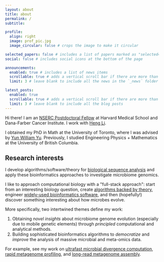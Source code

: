 ```yaml
---
layout: about
title: about
permalink: /
subtitle: 

profile:
  align: right
  image: prof_pic.jpg
  image_circular: false # crops the image to make it circular

selected_papers: false # includes a list of papers marked as "selected={true}"
social: false # includes social icons at the bottom of the page

announcements:
  enabled: true # includes a list of news items
  scrollable: true # adds a vertical scroll bar if there are more than 3 news items
  limit: 3 # leave blank to include all the news in the `_news` folder

latest_posts:
  enabled: true
  scrollable: true # adds a vertical scroll bar if there are more than 3 new posts items
  limit: 3 # leave blank to include all the blog posts
---
```


<p>
Hi there! I am an <a href="https://www.nserc-crsng.gc.ca/Students-Etudiants/PD-NP/cpra-bprc_eng.asp#a1">NSERC Postdoctoral Fellow</a> at Harvard Medical School and Dana-Farber Cancer Institute. I work with <a href="https://hlilab.github.io/">Heng Li</a>.
</p>

<p>
I obtained my PhD in Math at the University of Toronto, where I was advised by <a href="https://yunwilliamyu.net/content/">Yun William Yu</a>. Previously, I studied Engineering Physics + Mathematics at the University of British Columbia. 
</p>

## Research interests

<!------>

I develop algorithms/software/theory for [biological sequence analysis](https://en.wikipedia.org/wiki/Sequence_analysis) and apply these bioinformatics approaches to investigate microbiome genomics. 

I like to approach computational biology with a "full-stack approach": start from an interesting biology question, create [algorithms backed by theory](https://www.genome.org/cgi/doi/10.1101/gr.277637.122), engineer [widely-used bioinformatics software](https://github.com/bluenote-1577), and then (hopefully!) discover something interesting about how microbes evolve. 

More specifically, two intertwined themes define my work:

1. Obtaining _novel insights_ about microbiome genome evolution (especially due to mobile genetic elements) through _principled_ computational and analytical methods.
2. Building sophisticated bioinformatics algorithms to _democratize_ and _improve_ the analysis of massive microbial and meta-omics data.

For example, see my work on [ultrafast microbial divergence computation](https://www.nature.com/articles/s41592-023-02018-3), [rapid metagenome profiling](https://doi.org/10.1038/s41587-024-02412-y), and [long-read metagenome assembly](https://www.biorxiv.org/content/10.1101/2025.09.05.674543v1). 

